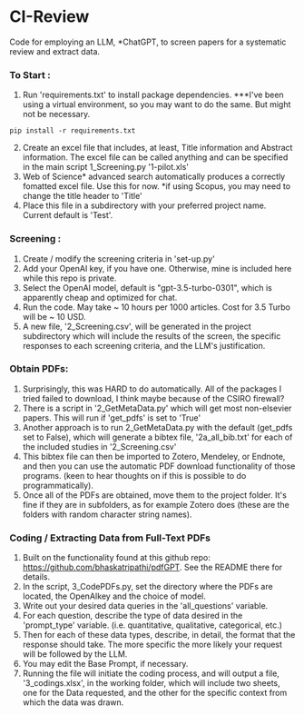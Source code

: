 
# CI-Review
Code for employing an LLM, *ChatGPT, to screen papers for a systematic review and extract data.

### To Start :

1. Run 'requirements.txt' to install package dependencies. ***I've been using a virtual environment, so you may want to do the same. But might not be necessary.

```
pip install -r requirements.txt
```
2. Create an excel file that includes, at least, Title information and Abstract information. The excel file can be called anything and can be specified in the main script 1_Screening.py '1-pilot.xls'
3. Web of Science* advanced search automatically produces a correctly fomatted excel file. Use this for now. *if using Scopus, you may need to change the title header to 'Title'
4. Place this file in a subdirectory with your preferred project name. Current default is 'Test'. 

### Screening :
1. Create / modify the screening criteria in 'set-up.py'
2. Add your OpenAI key, if you have one. Otherwise, mine is included here while this repo is private.
3. Select the OpenAI model, default is "gpt-3.5-turbo-0301", which is apparently cheap and optimized for chat.
4. Run the code. May take ~ 10 hours per 1000 articles. Cost for 3.5 Turbo will be ~ 10 USD.
5. A new file, '2_Screening.csv', will be generated in the project subdirectory which will include the results of the screen, the specific responses to each screening criteria, and the LLM's justification.

### Obtain PDFs:
1. Surprisingly, this was HARD to do automatically. All of the packages I tried failed to download, I think maybe because of the CSIRO firewall?
2. There is a script in '2_GetMetaData.py' which will get most non-elsevier papers. This will run if 'get_pdfs' is set to 'True'
3. Another approach is to run 2_GetMetaData.py with the default (get_pdfs set to False), which will generate a bibtex file, '2a_all_bib.txt' for each of the included studies in '2_Screening.csv'
4. This bibtex file can then be imported to Zotero, Mendeley, or Endnote, and then you can use the automatic PDF download functionality of those programs. (keen to hear thoughts on if this is possible to do programmatically).
5. Once all of the PDFs are obtained, move them to the project folder. It's fine if they are in subfolders, as for example Zotero does (these are the folders with random character string names).

### Coding / Extracting Data from Full-Text PDFs
1. Built on the functionality found at this github repo: https://github.com/bhaskatripathi/pdfGPT. See the README there for details.
2. In the script, 3_CodePDFs.py, set the directory where the PDFs are located, the OpenAIkey and the choice of model.
3. Write out your desired data queries in the 'all_questions' variable.
4. For each question, describe the type of data desired in the 'prompt_type' variable. (i.e. quantitative, qualitative, categorical, etc.)
5. Then for each of these data types, describe, in detail, the format that the response should take. The more specific the more likely your request will be followed by the LLM.
6. You may edit the Base Prompt, if necessary. 
7. Running the file will initiate the coding process, and will output a file, '3_codings.xlsx', in the working folder, which will include two sheets, one for the Data requested, and the other for the specific context from which the data was drawn.
